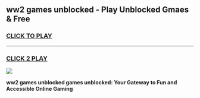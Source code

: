 
## ww2 games unblocked - Play Unblocked Gmaes & Free
<h3>
<a href="https://news.freeplayer.one?title=ww2_games_unblocked&ref=16F">CLICK TO PLAY</a></h3>
<hr>

<h3>
<a href="https://news.freeplayer.one?title=ww2_games_unblocked&ref=16F">CLICK 2 PLAY</a>
  
</h3>

<a href="https://news.freeplayer.one?title=ww2_games_unblocked&ref=16F/"><img src="https://clearcache.store/games.png"></a>


**ww2 games unblocked games unblocked: Your Gateway to Fun and Accessible Online Gaming**
